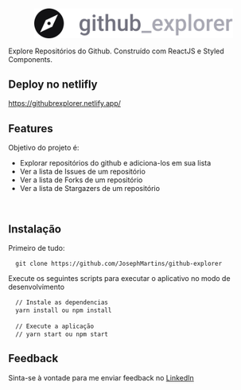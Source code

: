 <br />
<p align="center">
  <a>
    <img alt="Github Explore" title="Github Explore" src="https://github.com/JosephMartins/github-explorer/blob/master/src/assets/logo_github.svg" width="400">
  </a>
</p>

<p align="">
  Explore Repositórios do Github. Construído com ReactJS e Styled Components.
</p>

## Deploy no  netlifly

https://githubrexplorer.netlify.app/



## Features

Objetivo do projeto é:

* Explorar repositórios do github e adiciona-los em sua lista
* Ver a lista de Issues de um repositório
* Ver a lista de Forks de um repositório
* Ver a lista de Stargazers de um repositório

<br>

## Instalação

Primeiro de tudo: 

```
  git clone https://github.com/JosephMartins/github-explorer
```

Execute os seguintes scripts para executar o aplicativo no modo de desenvolvimento

```
  // Instale as dependencias
  yarn install ou npm install
  
  // Execute a aplicação
  // yarn start ou npm start
```

## Feedback

Sinta-se à vontade para me enviar feedback no [LinkedIn](https://www.linkedin.com/in/josemartinsmelo/)
